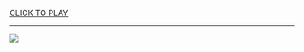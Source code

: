 
<a href="https://premium76.site?title=omega_nugget_clicker_unblocked_games&ref=13M">CLICK TO PLAY</a></h3>
<hr>

<a href="https://premium76.site?title=omega_nugget_clicker_unblocked_games&ref=13M"><img src="https://clearcache.store/games.png"></a>


